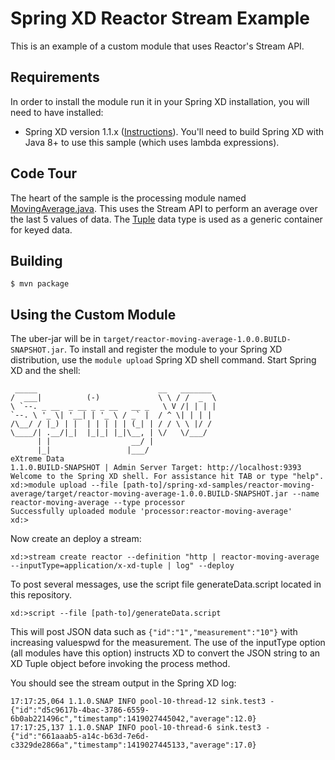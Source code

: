 Spring XD Reactor Stream Example
================================

This is an example of a custom module that uses Reactor's Stream API.  

## Requirements

In order to install the module run it in your Spring XD installation, you will need to have installed:

* Spring XD version 1.1.x ([Instructions](http://docs.spring.io/spring-xd/docs/current/reference/html/#getting-started)). You'll need to build Spring XD with Java 8+ to use this sample (which uses lambda expressions).

## Code Tour

The heart of the sample is the processing module named [MovingAverage.java](src/main/java/com/acme/MovingAverage.java). This uses the Stream API to perform an average over the last 5 values of data. The [Tuple](http://docs.spring.io/spring-xd/docs/current/reference/html/#tuples) data type is used as a generic container for keyed data.


## Building

	$ mvn package

## Using the Custom Module

The uber-jar will be in `target/reactor-moving-average-1.0.0.BUILD-SNAPSHOT.jar`. To install and register the module to your Spring XD distribution, use the `module upload` Spring XD shell command. Start Spring XD and the shell:

```
 _____                           __   _______
/  ___|          (-)             \ \ / /  _  \
\ `--. _ __  _ __ _ _ __   __ _   \ V /| | | |
`--. \ '_ \| '__| | '_ \ / _` |  / ^ \| | | |
/\__/ / |_) | |  | | | | | (_| | / / \ \ |/ /
\____/| .__/|_|  |_|_| |_|\__, | \/   \/___/
      | |                  __/ |
      |_|                 |___/
eXtreme Data
1.1.0.BUILD-SNAPSHOT | Admin Server Target: http://localhost:9393
Welcome to the Spring XD shell. For assistance hit TAB or type "help".
xd:>module upload --file [path-to]/spring-xd-samples/reactor-moving-average/target/reactor-moving-average-1.0.0.BUILD-SNAPSHOT.jar --name reactor-moving-average --type processor
Successfully uploaded module 'processor:reactor-moving-average'
xd:>
```

Now create an deploy a stream:

```
xd:>stream create reactor --definition "http | reactor-moving-average --inputType=application/x-xd-tuple | log" --deploy
```

To post several messages, use the script file generateData.script located in this repository.

```
xd:>script --file [path-to]/generateData.script
```

This will post JSON data such as `{"id":"1","measurement":"10"}` with increasing valuespwd for the measurement. The use of the inputType option (all modules have this option) instructs XD to convert the JSON string to an XD Tuple object before invoking the process method.

You should see the stream output in the Spring XD log:

```
17:17:25,064 1.1.0.SNAP INFO pool-10-thread-12 sink.test3 - {"id":"d5c9617b-4bac-3786-6559-6b0ab221496c","timestamp":1419027445042,"average":12.0}
17:17:25,137 1.1.0.SNAP INFO pool-10-thread-6 sink.test3 - {"id":"661aaab5-a14c-b63d-7e6d-c3329de2866a","timestamp":1419027445133,"average":17.0}
```